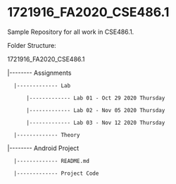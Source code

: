 # 1721916_FA2020_CSE486.1
Sample Repository for all work in CSE486.1.


Folder Structure:

1721916_FA2020_CSE486.1

  |-------- Assignments

      |------------- Lab
      
          |------------- Lab 01 - Oct 29 2020 Thursday

          |------------- Lab 02 - Nov 05 2020 Thursday

          |------------- Lab 03 - Nov 12 2020 Thursday
              
      |------------- Theory
                      
  |-------- Android Project
  
      |------------- README.md
              
      |------------- Project Code
              
                              
  
              
